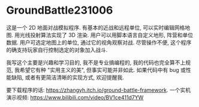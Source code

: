 # GroundBattle231006
这是一个 2D 地面对战模拟程序. 有基本的近战和远程单位, 可以实时编辑网格地图. 用光线投射算法实现了 3D 渲染. 用户可以用脚本语言自定义地形, 阵营和单位数据. 用户可选定地图上的单位, 通过它的视角观察对战. 尽管操作不便, 这个程序的确支持玩家自行控制选定的对象加入战斗.

我写这个主要是兴趣和学习目的, 我不是专业搞编程的, 我的代码也完全算不上规范, 我希望它有种 "实用主义的美", 但事实可能并非如此. 如果代码中有 bug 或性能缺陷, 或者有更简洁清晰的实现方式, 欢迎提醒我.

要下载程序的话: https://zhangyh.itch.io/ground-battle-framework. 一个实机演示视频: https://www.bilibili.com/video/BV1ce411d7YW
